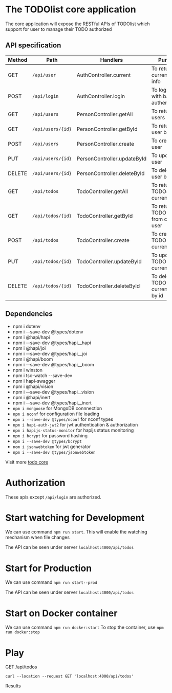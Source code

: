 # The TODOlist core application
The core application will expose the RESTful APIs of TODOlist which support for user to manage their TODO authorized

## API specification

| Method | Path | Handlers | Purpose | Authorized |
| --- | --- | --- | --- | --- |
| GET | `/api/user` | AuthController.current | To return current user info | Yes | 
| POST | `/api/login` | AuthController.login | To login user with basic authentication | No | 
| GET | `/api/users` | PersonController.getAll | To return all users | Yes | 
| GET | `/api/users/{id}` | PersonController.getById | To return a user by id | Yes | 
| POST | `/api/users` | PersonController.create | To create a user| Yes | 
| PUT | `/api/users/{id}` | PersonController.updateById | To update a user | Yes | 
| DELETE | `/api/users/{id}` | PersonController.deleteById | To delete a user by id | Yes | 
| GET | `/api/todos` | TodoController.getAll | To return a TODOs from current user | Yes | 
| GET | `/api/todos/{id}` | TodoController.getById | To return a TODO by id from current user | Yes | 
| POST | `/api/todos` | TodoController.create | To create a TODO for current user | Yes | 
| PUT | `/api/todos/{id}` | TodoController.updateById | To update a TODO for current user | Yes | 
| DELETE | `/api/todos/{id}` | TodoController.deleteById | To delete a TODO for current user by id | Yes | 

## Dependencies
- npm i dotenv
- npm i --save-dev @types/dotenv
- npm i @hapi/hapi
- npm i --save-dev @types/hapi__hapi
- npm i @hapi/joi
- npm i --save-dev @types/hapi__joi
- npm i @hapi/boom
- npm i --save-dev @types/hapi__boom
- npm i winston
- npm i tsc-watch --save-dev
- npm i hapi-swagger 
- npm i @hapi/vision
- npm i --save-dev @types/hapi__vision
- npm i @hapi/inert
- npm i --save-dev @types/hapi__inert
- `npm i mongoose` for MongoDB connnection
- `npm i nconf` for configuration file loading
- `npm i --save-dev @types/nconf` for nconf types
- `npm i hapi-auth-jwt2` for jwt authentication & authorization
- `npm i hapijs-status-monitor` for hapijs status monitoring
- `npm i bcrypt` for password hashing
- `npm i --save-dev @types/bcrypt`
- `nom i jsonwebtoken` for jwt generator
- `npm i --save-dev @types/jsonwebtoken`

Visit more [todo core](../todos/core/)

# Authorization
These apis except `/api/login` are authorized.

# Start watching for Development

We can use command ```npm run start```. This will enable the watching mechanism when file changes

The API can be seen under server `localhost:4000/api/todos`

# Start for Production

We can use command ```npm run start--prod```

The API can be seen under server `localhost:4000/api/todos`

# Start on Docker container
We can use command ```npm run docker:start```
To stop the container, use ```npm run docker:stop```

# Play

GET /api/todos

```
curl --location --request GET 'localhost:4000/api/todos'
```

Results 

```
```
